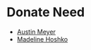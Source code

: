 # Donate Need
* [Austin Meyer](https://github.com/Niyy)
* [Madeline Hoshko](https://github.com/mhoshko)
